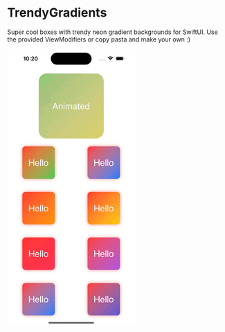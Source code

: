 # TrendyGradients

Super cool boxes with trendy neon gradient backgrounds for SwiftUI. Use the provided ViewModifiers or copy pasta and make your own :) 

![photo](trendy-hero.gif)

